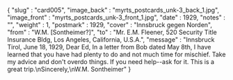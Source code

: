 {
  "slug" : "card005",
  "image_back" : "myrts_postcards_unk-3_back_1.jpg",
  "image_front" : "myrts_postcards_unk-3_front_1.jpg",
  "date" : 1929,
  "notes" : "",
  "weight" : 1,
  "postmark" : 1929,
  "cover" : "Innsbruck gegen Norden",
  "from" : "W.M. [Sontheimer?]",
  "to" : "Mr. E.M. Fleener, 520 Security Title Insurance Bldg, Los Angeles, California, U.S.A.",
  "message" : "Innsbruck Tirol, June 18, 1929, Dear Ed, In a letter from Bob dated May 8th, I have learned that you have had plenty to do and not much time for mischief. Take my advice and don't overdo things. If you need help--ask for it. This is a great trip.\\nSincerely,\\nW.M. Sontheimer"
}
